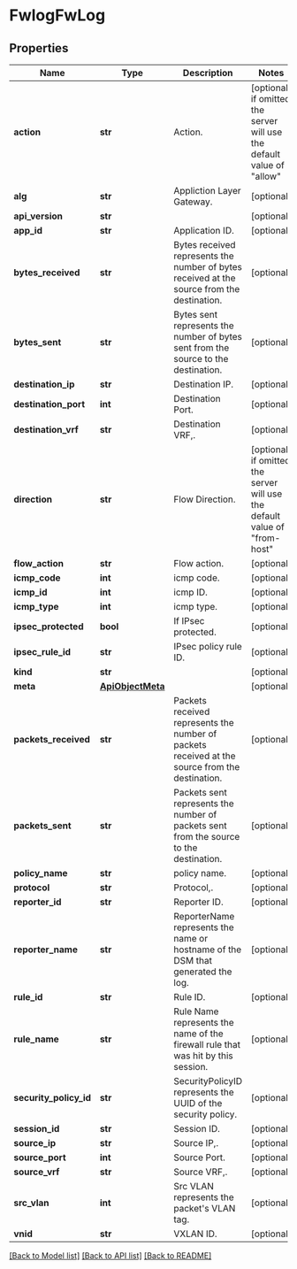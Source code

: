 # FwlogFwLog

## Properties
Name | Type | Description | Notes
------------ | ------------- | ------------- | -------------
**action** | **str** | Action. | [optional]  if omitted the server will use the default value of "allow"
**alg** | **str** | Appliction Layer Gateway. | [optional] 
**api_version** | **str** |  | [optional] 
**app_id** | **str** | Application ID. | [optional] 
**bytes_received** | **str** | Bytes received represents the number of bytes received at the source from the destination. | [optional] 
**bytes_sent** | **str** | Bytes sent represents the number of bytes sent from the source to the destination. | [optional] 
**destination_ip** | **str** | Destination IP. | [optional] 
**destination_port** | **int** | Destination Port. | [optional] 
**destination_vrf** | **str** | Destination VRF,. | [optional] 
**direction** | **str** | Flow Direction. | [optional]  if omitted the server will use the default value of "from-host"
**flow_action** | **str** | Flow action. | [optional] 
**icmp_code** | **int** | icmp code. | [optional] 
**icmp_id** | **int** | icmp ID. | [optional] 
**icmp_type** | **int** | icmp type. | [optional] 
**ipsec_protected** | **bool** | If IPsec protected. | [optional] 
**ipsec_rule_id** | **str** | IPsec policy rule ID. | [optional] 
**kind** | **str** |  | [optional] 
**meta** | [**ApiObjectMeta**](ApiObjectMeta.md) |  | [optional] 
**packets_received** | **str** | Packets received represents the number of packets received at the source from the destination. | [optional] 
**packets_sent** | **str** | Packets sent represents the number of packets sent from the source to the destination. | [optional] 
**policy_name** | **str** | policy name. | [optional] 
**protocol** | **str** | Protocol,. | [optional] 
**reporter_id** | **str** | Reporter ID. | [optional] 
**reporter_name** | **str** | ReporterName represents the name or hostname of the DSM that generated the log. | [optional] 
**rule_id** | **str** | Rule ID. | [optional] 
**rule_name** | **str** | Rule Name represents the name of the firewall rule that was hit by this session. | [optional] 
**security_policy_id** | **str** | SecurityPolicyID represents the UUID of the security policy. | [optional] 
**session_id** | **str** | Session ID. | [optional] 
**source_ip** | **str** | Source IP,. | [optional] 
**source_port** | **int** | Source Port. | [optional] 
**source_vrf** | **str** | Source VRF,. | [optional] 
**src_vlan** | **int** | Src VLAN represents the packet&#39;s VLAN tag. | [optional] 
**vnid** | **str** | VXLAN ID. | [optional] 

[[Back to Model list]](../README.md#documentation-for-models) [[Back to API list]](../README.md#documentation-for-api-endpoints) [[Back to README]](../README.md)



